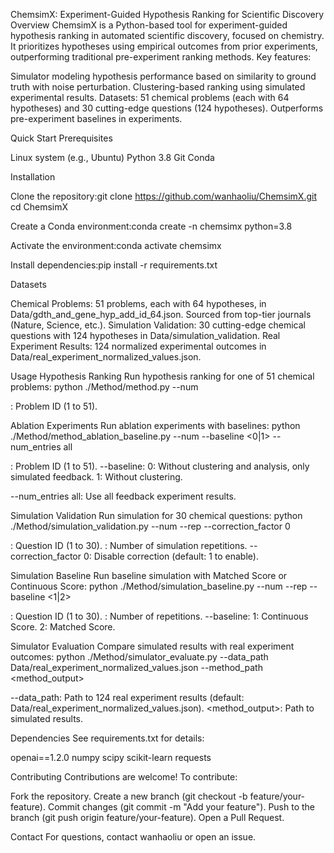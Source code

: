 ChemsimX: Experiment-Guided Hypothesis Ranking for Scientific Discovery
Overview
ChemsimX is a Python-based tool for experiment-guided hypothesis ranking in automated scientific discovery, focused on chemistry. It prioritizes hypotheses using empirical outcomes from prior experiments, outperforming traditional pre-experiment ranking methods.
Key features:

Simulator modeling hypothesis performance based on similarity to ground truth with noise perturbation.
Clustering-based ranking using simulated experimental results.
Datasets: 51 chemical problems (each with 64 hypotheses) and 30 cutting-edge questions (124 hypotheses).
Outperforms pre-experiment baselines in experiments.

Quick Start
Prerequisites

Linux system (e.g., Ubuntu)
Python 3.8
Git
Conda

Installation

Clone the repository:git clone https://github.com/wanhaoliu/ChemsimX.git
cd ChemsimX


Create a Conda environment:conda create -n chemsimx python=3.8


Activate the environment:conda activate chemsimx


Install dependencies:pip install -r requirements.txt



Datasets

Chemical Problems: 51 problems, each with 64 hypotheses, in Data/gdth_and_gene_hyp_add_id_64.json. Sourced from top-tier journals (Nature, Science, etc.).
Simulation Validation: 30 cutting-edge chemical questions with 124 hypotheses in Data/simulation_validation.
Real Experiment Results: 124 normalized experimental outcomes in Data/real_experiment_normalized_values.json.

Usage
Hypothesis Ranking
Run hypothesis ranking for one of 51 chemical problems:
python ./Method/method.py --num <id>


<id>: Problem ID (1 to 51).

Ablation Experiments
Run ablation experiments with baselines:
python ./Method/method_ablation_baseline.py --num <id> --baseline <0|1> --num_entries all


<id>: Problem ID (1 to 51).
--baseline:
0: Without clustering and analysis, only simulated feedback.
1: Without clustering.


--num_entries all: Use all feedback experiment results.

Simulation Validation
Run simulation for 30 chemical questions:
python ./Method/simulation_validation.py --num <id> --rep <repetitions> --correction_factor 0


<id>: Question ID (1 to 30).
<repetitions>: Number of simulation repetitions.
--correction_factor 0: Disable correction (default: 1 to enable).

Simulation Baseline
Run baseline simulation with Matched Score or Continuous Score:
python ./Method/simulation_baseline.py --num <id> --rep <repetitions> --baseline <1|2>


<id>: Question ID (1 to 30).
<repetitions>: Number of repetitions.
--baseline:
1: Continuous Score.
2: Matched Score.



Simulator Evaluation
Compare simulated results with real experiment outcomes:
python ./Method/simulator_evaluate.py --data_path Data/real_experiment_normalized_values.json --method_path <method_output>


--data_path: Path to 124 real experiment results (default: Data/real_experiment_normalized_values.json).
<method_output>: Path to simulated results.

Dependencies
See requirements.txt for details:

openai==1.2.0
numpy
scipy
scikit-learn
requests

Contributing
Contributions are welcome! To contribute:

Fork the repository.
Create a new branch (git checkout -b feature/your-feature).
Commit changes (git commit -m "Add your feature").
Push to the branch (git push origin feature/your-feature).
Open a Pull Request.

Contact
For questions, contact wanhaoliu or open an issue.

 
 
